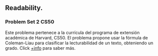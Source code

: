 ## Readability.

### Problem Set 2 CS50

Este problema pertenece a la currícula del programa de extensión académica de Harvard, CS50.
El problema propone usar la fórmula de Coleman-Liau para clasificar la lecturabilidad de un texto, obteniendo un grado. Click [+info](https://cs50.harvard.edu/x/2020/psets/2/readability/ "Harvard University") para saber más.
